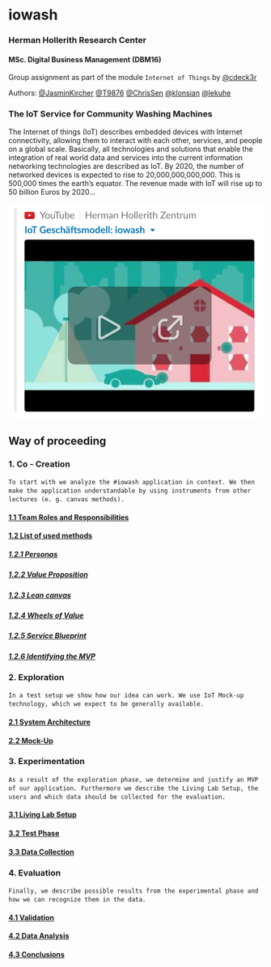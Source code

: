 # iowash
### Herman Hollerith Research Center  
#### MSc. Digital Business Management (DBM16)
Group assignment as part of the module `Internet of Things` by [@cdeck3r](https://github.com/cdeck3r)  

Authors: [@JasminKircher](https://github.com/JasminKircher) [@T9876](https://github.com/T9876) [@ChrisSen](https://github.com/ChrisSen) [@klonsian](https://github.com/klonsian) [@lekuhe](https://github.com/lekuhe)

### The IoT Service for Community Washing Machines

The Internet of things (IoT) describes embedded devices with Internet connectivity, allowing them to interact with each other, services, and people on a global scale. Basically, all technologies and solutions that enable the integration of real world data and services into the current information networking technologies are described as IoT. By 2020, the number of networked devices is expected to rise to 20,000,000,000,000. This is 500,000 times the earth’s equator. The revenue made with IoT will rise up to 50 billion Euros by 2020...

[![iowash Video](resources/video-thumbnail.png)](https://www.youtube.com/watch?v=9xDgP256jHA&t=1m19s)

## Way of proceeding
### 1. Co - Creation

`To start with we analyze the #iowash application in context. We then make the application understandable by using instruments from other lectures (e. g. canvas methods).`

#### [1.1 Team Roles and Responsibilities](https://github.com/hhzsmartlab/iowash/blob/master/01_Co-Creation/1.1_Team.md)

#### [1.2 List of used methods](https://github.com/hhzsmartlab/iowash/blob/master/01_Co-Creation/1.2_Methods.md)

##### [1.2.1 Personas](../master/01_Co-Creation/1.2_Methods.md#personas)
##### [1.2.2 Value Proposition](../master/01_Co-Creation/1.2_Methods.md#value-proposition)
##### [1.2.3 Lean canvas](../master/01_Co-Creation/1.2_Methods.md#lean-canvas)
##### [1.2.4 Wheels of Value](../master/01_Co-Creation/1.2_Methods.md#wheels-of-value)
##### [1.2.5 Service Blueprint](../master/01_Co-Creation/1.2_Methods.md#service-blueprint)
##### [1.2.6 Identifying the MVP](../master/01_Co-Creation/1.2_Methods.md#identifying-the-mvp)

### 2. Exploration
`In a test setup we show how our idea can work. We use IoT Mock-up technology, which we expect to be generally available.`

#### [2.1 System Architecture](../master/02_Exploration/2.1_System%20Architecture.md)
#### [2.2 Mock-Up](../master/02_Exploration/2.2_Mock-Up.md)

### 3. Experimentation
`As a result of the exploration phase, we determine and justify an MVP of our application. Furthermore we describe the Living Lab Setup, the users and which data should be collected for the evaluation.`

#### [3.1 Living Lab Setup](../master/03_Experimentation/3.1_Living-Lab-Setup.md#31-living-lab-setup)
#### [3.2 Test Phase](../master/03_Experimentation/3.1_Living-Lab-Setup.md#32-test-phase)
#### [3.3 Data Collection](../master/03_Experimentation/3.1_Living-Lab-Setup.md#33-data-collection)

### 4. Evaluation
`Finally, we describe possible results from the experimental phase and how we can recognize them in the data.`

#### [4.1 Validation](../master/04_Evaluation/4.1_Validation.md)
#### [4.2 Data Analysis](../master/04_Evaluation/4.2_Data-Analysis.md)
#### [4.3 Conclusions](../master/04_Evaluation/4.3_Conclusions.md)

